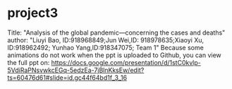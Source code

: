 # project3
Title: "Analysis of the global pandemic—concerning the cases and deaths"
author: "Liuyi Bao, ID:918968849;Jun Wei,ID: 918978635;Xiaoyi Xu, ID:918962492; Yunhao Yang,ID:918347075; Team 1"
Because some animations do not work when the ppt is uploaded to Github, you can view the full ppt on: https://docs.google.com/presentation/d/1stC0kvlp-5VdiRaPNsvwkcEGq-5edzEa-7jBlnKksEw/edit?ts=60476d61#slide=id.gc44f64bd1f_3_16
